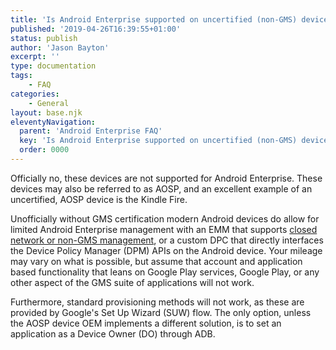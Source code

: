 ```yaml
---
title: 'Is Android Enterprise supported on uncertified (non-GMS) devices?'
published: '2019-04-26T16:39:55+01:00'
status: publish
author: 'Jason Bayton'
excerpt: ''
type: documentation
tags: 
    - FAQ
categories:
    - General
layout: base.njk
eleventyNavigation:
  parent: 'Android Enterprise FAQ'
  key: 'Is Android Enterprise supported on uncertified (non-GMS) devices?'
  order: 0000
---
```

Officially no, these devices are not supported for Android Enterprise. These devices may also be referred to as AOSP, and an excellent example of an uncertified, AOSP device is the Kindle Fire.

Unofficially without GMS certification modern Android devices do allow for limited Android Enterprise management with an EMM that supports [closed network or non-GMS management](/2019/08/vmware-ws1-uem-1908-supports-android-enterprise-enrolments-on-closed-networks-and-aosp-devices/), or a custom DPC that directly interfaces the Device Policy Manager (DPM) APIs on the Android device. Your mileage may vary on what is possible, but assume that account and application based functionality that leans on Google Play services, Google Play, or any other aspect of the GMS suite of applications will not work.

Furthermore, standard provisioning methods will not work, as these are provided by Google's Set Up Wizard (SUW) flow. The only option, unless the AOSP device OEM implements a different solution, is to set an application as a Device Owner (DO) through ADB.